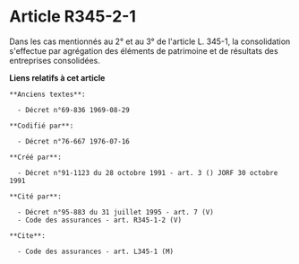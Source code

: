 # Article R345-2-1

Dans les cas mentionnés au 2° et au 3° de l'article L. 345-1, la consolidation s'effectue par agrégation des éléments de
patrimoine et de résultats des entreprises consolidées.

**Liens relatifs à cet article**

	**Anciens textes**:

	  - Décret n°69-836 1969-08-29

	**Codifié par**:

	  - Décret n°76-667 1976-07-16

	**Créé par**:

	  - Décret n°91-1123 du 28 octobre 1991 - art. 3 () JORF 30 octobre 1991

	**Cité par**:

	  - Décret n°95-883 du 31 juillet 1995 - art. 7 (V)
	  - Code des assurances - art. R345-1-2 (V)

	**Cite**:

	  - Code des assurances - art. L345-1 (M)
